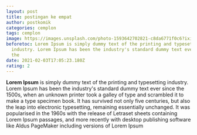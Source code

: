 ```yaml
---
layout: post
title: postingan ke empat
author: postkomik
categories: cemplon
tags: cemplon
image: https://images.unsplash.com/photo-1593642702821-c8da6771f0c6?ixid=MXwxMjA3fDF8MHxwaG90by1wYWdlfHx8fGVufDB8fHw%3D&ixlib=rb-1.2.1&auto=format&fit=crop&w=889&q=80
beforetoc: Lorem Ipsum is simply dummy text of the printing and typesetting
  industry. Lorem Ipsum has been the industry's standard dummy text ever since
  the
date: 2021-02-03T17:05:23.180Z
rating: 2
---
```

**Lorem Ipsum** is simply dummy text of the printing and typesetting industry. Lorem Ipsum has been the industry's standard dummy text ever since the 1500s, when an unknown printer took a galley of type and scrambled it to make a type specimen book. It has survived not only five centuries, but also the leap into electronic typesetting, remaining essentially unchanged. It was popularised in the 1960s with the release of Letraset sheets containing Lorem Ipsum passages, and more recently with desktop publishing software like Aldus PageMaker including versions of Lorem Ipsum
